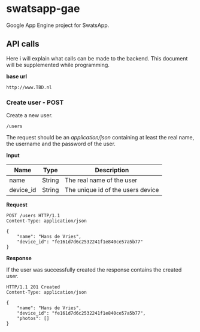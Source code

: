 swatsapp-gae
============

Google App Engine project for SwatsApp.

## API calls

Here i will explain what calls can be made to the backend. This document will be supplemented while programming.

**base url**

`http://www.TBD.nl`

### Create user - POST

Create a new user.

`/users`

The request should be an *application/json* containing at least the real name, the username and the password of the user.

**Input**

| Name      | Type    | Description                       |
| --------- | ------- | --------------------------------- |
| name      | String  | The real name of the user         |
| device_id | String  | The unique id of the users device |

**Request**

```
POST /users HTTP/1.1
Content-Type: application/json

{
    "name": "Hans de Vries",
    "device_id": "fe161d7d6c2532241f1e840ce57a5b77"
}
```

**Response**

If the user was successfully created the response contains the created user.
```
HTTP/1.1 201 Created
Content-Type: application/json

{
    "name": "Hans de Vries",
    "device_id": "fe161d7d6c2532241f1e840ce57a5b77",
    "photos": []
}
```

